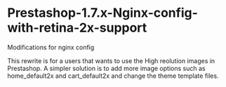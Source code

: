 # Prestashop-1.7.x-Nginx-config-with-retina-2x-support
Modifications for nginx config 


This rewrite is for a users that wants to use the High reolution images in Prestashop. A simpler solution is to add more image options such as home_default2x and cart_default2x and change the theme template files.
